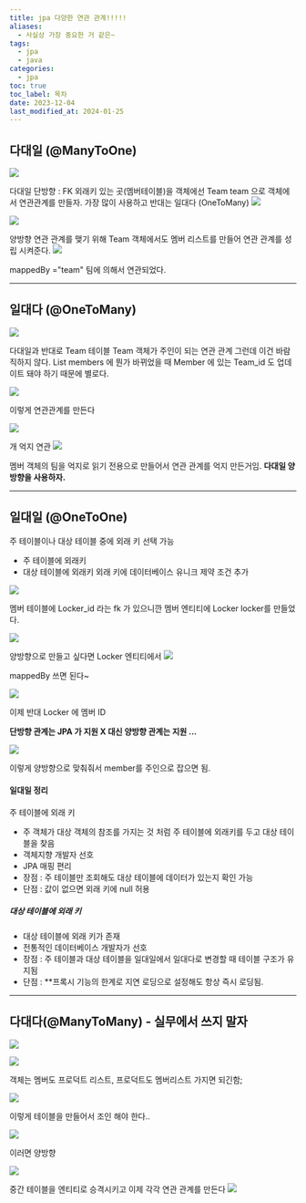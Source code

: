 ```yaml
---
title: jpa 다양한 연관 관계!!!!!
aliases:
  - 사실상 가장 중요한 거 같은~
tags:
  - jpa
  - java
categories:
  - jpa
toc: true
toc_label: 목차
date: 2023-12-04
last_modified_at: 2024-01-25
---
```

## 다대일 (@ManyToOne)
![](https://i.imgur.com/d3SDY6a.png)


다대일 단방향 : FK 외래키 있는 곳(멤버테이블)을 객체에선 Team team 으로 객체에서 연관관계를 만들자.
가장 많이 사용하고 반대는 일대다 (OneToMany)
![](https://i.imgur.com/31aaHyE.png)


![](https://i.imgur.com/0JWn77F.png)

양방향 연관 관계를 맺기 위해 Team 객체에서도 멤버 리스트를 만들어 연관 관계를 성립 시켜준다.
![](https://i.imgur.com/kgUDtni.png)

mappedBy ="team" 팀에 의해서 연관되었다.

---
## 일대다 (@OneToMany)
![](https://i.imgur.com/rVo49CA.png)

다대일과 반대로 Team 테이블 Team 객체가 주인이 되는 연관 관계
그런데 이건 바람직하지 않다. List members 에 뭔가 바뀌었을 때 
Member 에 있는 Team_id 도 업데이트 돼야 하기 때문에 별로다.

![](https://i.imgur.com/ANFWBNq.png)

이렇게 연관관계를 만든다

![](https://i.imgur.com/S67wod0.png)

개 억지 연관
![](https://i.imgur.com/KgiLydG.png)

멤버 객체의 팀을 억지로 읽기 전용으로 만들어서 연관 관계를 억지 만든거임.
**다대일 양방향을 사용하자.**

---
## 일대일 (@OneToOne)

주 테이블이나 대상 테이블 중에 외래 키 선택 가능
  - 주 테이블에 외래키
  - 대상 테이블에 외래키
외래 키에 데이터베이스 유니크 제약 조건 추가

![](https://i.imgur.com/m7iY18i.png)


멤버 테이블에 Locker_id 라는 fk 가 있으니깐 멤버 엔티티에 Locker locker를 만들었다.

![](https://i.imgur.com/jRP61Wh.png)


양방향으로 만들고 싶다면 Locker 엔티티에서 
![](https://i.imgur.com/e3Nqy4n.png)

mappedBy 쓰면 된다~

![](https://i.imgur.com/nXvPgp9.png)


이제 반대 Locker 에 멤버 ID 

**단방향 관계는 JPA 가 지원 X  대신 양방향 관계는 지원 ...** 

![](https://i.imgur.com/yWdofod.png)

이렇게 양방향으로 맞춰줘서 member를 주인으로 잡으면 됨. 

#### 일대일 정리
 주 테이블에 외래 키
- 주 객체가 대상 객체의 참조를 가지는 것 처럼 주 테이블에 외래키를 두고 대상 테이블을 찾음
- 객체지향 개발자 선호
- JPA 매핑 편리
- 장점 : 주 테이블만 조회해도 대상 테이블에 데이터가 있는지 확인 가능
- 단점 : 값이 없으면 외래 키에 null 허용

##### 대상 테이블에 외래 키
- 대상 테이블에 외래 키가 존재
- 전통적인 데이터베이스 개발자가 선호
- 장점 : 주 테이블과 대상 테이블을 일대일에서 일대다로 변경할 때 테이블 구조가 유지됨
- 단점 : **프록시 기능의 한계로 지연 로딩으로 설정해도 항상 즉시 로딩됨.

---
## 다대다(@ManyToMany) - 실무에서 쓰지 말자

![](https://i.imgur.com/zn8EmkT.png)

![](https://i.imgur.com/sEZ1e4z.png)

객체는 멤버도 프로덕트 리스트, 프로덕트도 멤버리스트 가지면 되긴함;

![](https://i.imgur.com/I0tBwLU.png)

이렇게 테이블을 만들어서 조인 해야 한다..

![](https://i.imgur.com/zF6s02g.png)

이러면 양방향

![](https://i.imgur.com/wdiRTXi.png)

중간 테이블을 엔티티로 승격시키고 이제 각각 연관 관계를 만든다
![](https://i.imgur.com/IjeePRQ.png)


